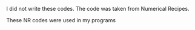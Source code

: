 I did not write these codes. The code was taken from Numerical Recipes.

These NR codes were used in my programs
